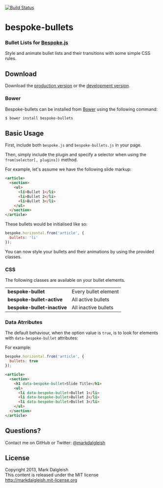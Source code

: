 [![Build Status](https://secure.travis-ci.org/markdalgleish/bespoke-bullets.png)](http://travis-ci.org/markdalgleish/bespoke-bullets)

# bespoke-bullets

### Bullet Lists for [Bespoke.js](https://github.com/markdalgleish/bespoke.js)

Style and animate bullet lists and their transitions with some simple CSS rules.

## Download

Download the [production version][min] or the [development version][max].

[min]: https://raw.github.com/markdalgleish/bespoke-bullets/master/dist/bespoke-bullets.min.js
[max]: https://raw.github.com/markdalgleish/bespoke-bullets/master/dist/bespoke-bullets.js

### Bower

Bespoke-bullets can be installed from [Bower](http://twitter.github.com/bower/) using the following command:

```bash
$ bower install bespoke-bullets
```

## Basic Usage

First, include both `bespoke.js` and `bespoke-bullets.js` in your page.

Then, simply include the plugin and specify a selector when using the `from(selector[, plugins])` method.

For example, let's assume we have the following slide markup:

```html
<article>
  <section>
    <ul>
      <li>Bullet 1</li>
      <li>Bullet 2</li>
      <li>Bullet 3</li>
    </ul>
  </section>
</article>
```

These bullets would be initialised like so:

```js
bespoke.horizontal.from('article', {
  bullets: 'li'
});
```

You can now style your bullets and their animations by using the provided classes.

### CSS

The following classes are available on your bullet elements.

<table>
   <tr>
    <td><b>bespoke-bullet</b></td>
    <td>Every bullet element</td>
   </tr>
   <tr>
    <td><b>bespoke-bullet-active</b></td>
    <td>All active bullets</td>
   </tr>
   <tr>
    <td><b>bespoke-bullet-inactive</b></td>
    <td>All inactive bullets</td>
   </tr>
</table>

### Data Atrributes

The default behaviour, when the option value is `true`, is to look for elements with `data-bespoke-bullet` attributes:

For example:

```js
bespoke.horizontal.from('article', {
  bullets: true
});
```

```html
<article>
  <section>
    <h1 data-bespoke-bullet>Slide Title</h1>
    <ul>
      <li data-bespoke-bullet>Bullet 1</li>
      <li data-bespoke-bullet>Bullet 2</li>
      <li data-bespoke-bullet>Bullet 3</li>
    </ul>
  </section>
</article>
```

## Questions?

Contact me on GitHub or Twitter: [@markdalgleish](http://twitter.com/markdalgleish)

## License

Copyright 2013, Mark Dalgleish  
This content is released under the MIT license  
http://markdalgleish.mit-license.org
